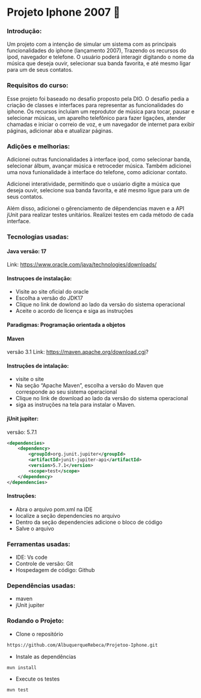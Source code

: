 # Projeto Iphone 2007 📱

### Introdução: 
Um projeto com a intenção de simular um sistema com as principais funcionalidades do iphone (lançamento 2007), Trazendo os recursos do ipod,
navegador e telefone. O usuário poderá interagir digitando o nome da música que deseja ouvir, selecionar sua banda favorita, e até mesmo ligar 
para um de seus contatos. 

### Requisitos do curso: 
Esse projeto foi baseado no desafio proposto pela DIO. O desafio pedia a criação de classes e interfaces para representar as funcionalidades
do iphone. Os recursos incluíam um reprodutor de música para tocar, pausar e selecionar músicas, um aparelho telefônico para fazer ligações, 
atender chamadas e iniciar o correio de voz, e um navegador de internet para exibir páginas, adicionar aba e atualizar páginas. 

### Adições e melhorias: 
Adicionei outras funcionalidades à interface ipod, como selecionar banda, selecionar álbum, avançar música e retroceder música.
Também adicionei uma nova funionalidade à interface do telefone, como adicionar contato.


Adicionei interatividade, permitindo que o usúario digite a música que deseja ouvir, selecione sua banda favorita, e até mesmo 
ligue para um de seus contatos. 

Além disso, adicionei o gêrenciamento de dêpendencias maven e a API jUnit para realizar testes unitários. Realizei testes em cada método
de cada interface. 

### Tecnologias usadas: 
#### Java versão: 17
Link: https://www.oracle.com/java/technologies/downloads/
#### Instruçoes de instalação: 
- Visite ao site oficial do oracle
- Escolha a versão do JDK17
- Clique no link de dowlond ao lado da versão do sistema operacional
- Aceite o acordo de licença e siga as instruções

#### Paradigmas: Programação orientada a objetos

 #### Maven
 versão 3.1
 Link: https://maven.apache.org/download.cgi?
 #### Instruções de intalação: 
 - visite o site
 - Na seção “Apache Maven”, escolha a versão do Maven que corresponde ao seu sistema operacional
 - Clique no link de download ao lado da versão do sistema operacional
 - siga as instruções na tela para instalar o Maven.
  
 
 #### jUnit jupiter:  
 versão: 5.7.1


```xml
<dependencies>
    <dependency>
        <groupId>org.junit.jupiter</groupId>
        <artifactId>junit-jupiter-api</artifactId>
        <version>5.7.1</version>
        <scope>test</scope>
    </dependency>
</dependencies>
```


#### Instruções: 
- Abra o arquivo pom.xml na IDE
- localize a seção dependencies no arquivo
- Dentro da seção dependencies adicione o bloco de código
- Salve o arquivo
 
### Ferramentas usadas: 
- IDE: Vs code 
- Controle de versão: Git
- Hospedagem de código: Github

### Dependências usadas: 
- maven 
- jUnit jupiter

### Rodando o Projeto: 
- Clone o repositório
 ```bash
https://github.com/AlbuquerqueRebeca/Projetoo-Iphone.git  
 ```
- Instale as dependências
```bash
mvn install
```
- Execute os testes
```bash
mvn test
```




